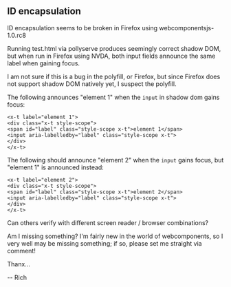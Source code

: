 ## ID encapsulation

ID encapsulation seems to be broken in Firefox using webcomponentsjs-1.0.rc8

Running test.html via pollyserve produces seemingly correct shadow DOM, but when run in Firefox using NVDA, both input fields announce the same label when gaining focus.

I am not sure if this is a bug in the polyfill, or Firefox, but since Firefox does not support shadow DOM natively yet, I suspect the polyfill.

The following announces "element 1" when the `input` in shadow dom gains focus:

```
<x-t label="element 1">
<div class="x-t style-scope">
<span id="label" class="style-scope x-t">element 1</span>
<input aria-labelledby="label" class="style-scope x-t">
</div>
</x-t>
```

The following should announce "element 2" when the `input` gains focus, but "element 1" is announced instead:

```
<x-t label="element 2">
<div class="x-t style-scope">
<span id="label" class="style-scope x-t">element 2</span>
<input aria-labelledby="label" class="style-scope x-t">
</div>
</x-t>
```

Can others verify with different screen reader / browser combinations?

Am I missing something? I'm fairly new in the world of webcomponents, so I very well may be missing something; if so, please set me straight via comment!

Thanx...

-- Rich
